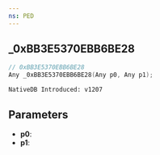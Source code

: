 ```yaml
---
ns: PED
---
```

## _0xBB3E5370EBB6BE28

```c
// 0xBB3E5370EBB6BE28
Any _0xBB3E5370EBB6BE28(Any p0, Any p1);
```

```
NativeDB Introduced: v1207
```

## Parameters
* **p0**:
* **p1**:
